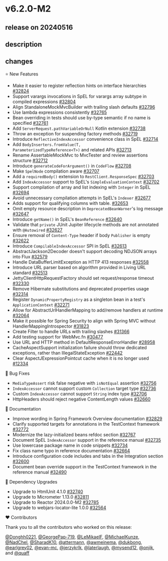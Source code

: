 # v6.2.0-M2

## release on 20240516

## description

## changes

⭐ New Features

* Make it easier to register reflection hints on interface hierarchies <a href="https://github.com/spring-projects/spring-framework/issues/32824" data-hovercard-type="issue" data-hovercard-url="/spring-projects/spring-framework/issues/32824/hovercard">#32824</a>
* Support varargs invocations in SpEL for varargs array subtype in compiled expressions <a href="https://github.com/spring-projects/spring-framework/pull/32804" data-hovercard-type="pull_request" data-hovercard-url="/spring-projects/spring-framework/pull/32804/hovercard">#32804</a>
* Align StandaloneMockMvcBuilder with trailing slash defaults <a href="https://github.com/spring-projects/spring-framework/pull/32796" data-hovercard-type="pull_request" data-hovercard-url="/spring-projects/spring-framework/pull/32796/hovercard">#32796</a>
* Use lambda expressions consistently <a href="https://github.com/spring-projects/spring-framework/pull/32765" data-hovercard-type="pull_request" data-hovercard-url="/spring-projects/spring-framework/pull/32765/hovercard">#32765</a>
* Bean overriding in tests should use by-type semantic if no name is specified <a href="https://github.com/spring-projects/spring-framework/issues/32761" data-hovercard-type="issue" data-hovercard-url="/spring-projects/spring-framework/issues/32761/hovercard">#32761</a>
* Add <code>ServerRequest.pathVariableOrNull</code> Kotlin extension <a href="https://github.com/spring-projects/spring-framework/pull/32738" data-hovercard-type="pull_request" data-hovercard-url="/spring-projects/spring-framework/pull/32738/hovercard">#32738</a>
* Throw an exception for suspending factory methods <a href="https://github.com/spring-projects/spring-framework/issues/32719" data-hovercard-type="issue" data-hovercard-url="/spring-projects/spring-framework/issues/32719/hovercard">#32719</a>
* Introduce <code>ReflectiveIndexAccessor</code> convenience class in SpEL <a href="https://github.com/spring-projects/spring-framework/issues/32714" data-hovercard-type="issue" data-hovercard-url="/spring-projects/spring-framework/issues/32714/hovercard">#32714</a>
* Add <code>BodyInserters.fromValue(T, ParameterizedTypeReference&lt;T&gt;)</code> and related APIs <a href="https://github.com/spring-projects/spring-framework/issues/32713" data-hovercard-type="issue" data-hovercard-url="/spring-projects/spring-framework/issues/32713/hovercard">#32713</a>
* Rename AssertableMockMvc to MvcTester and review assertions structure <a href="https://github.com/spring-projects/spring-framework/issues/32712" data-hovercard-type="issue" data-hovercard-url="/spring-projects/spring-framework/issues/32712/hovercard">#32712</a>
* Introduce <code>generateCodeForArgument()</code> in <code>CodeFlow</code> <a href="https://github.com/spring-projects/spring-framework/issues/32708" data-hovercard-type="issue" data-hovercard-url="/spring-projects/spring-framework/issues/32708/hovercard">#32708</a>
* Make <code>SpelNode</code> compilation aware <a href="https://github.com/spring-projects/spring-framework/issues/32707" data-hovercard-type="issue" data-hovercard-url="/spring-projects/spring-framework/issues/32707/hovercard">#32707</a>
* Add a <code>requiredBody()</code> extension to <code>RestClient.ResponseSpec</code> <a href="https://github.com/spring-projects/spring-framework/pull/32703" data-hovercard-type="pull_request" data-hovercard-url="/spring-projects/spring-framework/pull/32703/hovercard">#32703</a>
* Add <code>IndexAccessor</code> support to SpEL's <code>SimpleEvaluationContext</code> <a href="https://github.com/spring-projects/spring-framework/issues/32702" data-hovercard-type="issue" data-hovercard-url="/spring-projects/spring-framework/issues/32702/hovercard">#32702</a>
* Support compilation of array and list indexing with <code>Integer</code> in SpEL <a href="https://github.com/spring-projects/spring-framework/issues/32694" data-hovercard-type="issue" data-hovercard-url="/spring-projects/spring-framework/issues/32694/hovercard">#32694</a>
* Avoid unnecessary compilation attempts in SpEL's <code>Indexer</code> <a href="https://github.com/spring-projects/spring-framework/issues/32677" data-hovercard-type="issue" data-hovercard-url="/spring-projects/spring-framework/issues/32677/hovercard">#32677</a>
* Adds support for qualifying columns with table. <a href="https://github.com/spring-projects/spring-framework/pull/32653" data-hovercard-type="pull_request" data-hovercard-url="/spring-projects/spring-framework/pull/32653/hovercard">#32653</a>
* Omit empty resource description in <code>DeprecatedBeanWarner</code>'s log message <a href="https://github.com/spring-projects/spring-framework/pull/32647" data-hovercard-type="pull_request" data-hovercard-url="/spring-projects/spring-framework/pull/32647/hovercard">#32647</a>
* Introduce <code>getName()</code> in SpEL's <code>BeanReference</code> <a href="https://github.com/spring-projects/spring-framework/issues/32640" data-hovercard-type="issue" data-hovercard-url="/spring-projects/spring-framework/issues/32640/hovercard">#32640</a>
* Validate that <code>private</code> JUnit Jupiter lifecycle methods are not annotated with <code>@Autowired</code> <a href="https://github.com/spring-projects/spring-framework/issues/32627" data-hovercard-type="issue" data-hovercard-url="/spring-projects/spring-framework/issues/32627/hovercard">#32627</a>
* Ensure removal of <code>Content-Type</code> header if body <code>Publisher</code> is empty <a href="https://github.com/spring-projects/spring-framework/pull/32622" data-hovercard-type="pull_request" data-hovercard-url="/spring-projects/spring-framework/pull/32622/hovercard">#32622</a>
* Introduce <code>CompilableIndexAccessor</code> SPI in SpEL <a href="https://github.com/spring-projects/spring-framework/issues/32613" data-hovercard-type="issue" data-hovercard-url="/spring-projects/spring-framework/issues/32613/hovercard">#32613</a>
* AbstractJackson2Decoder doesn't support decoding NDJSON arrays into Flux <a href="https://github.com/spring-projects/spring-framework/issues/32579" data-hovercard-type="issue" data-hovercard-url="/spring-projects/spring-framework/issues/32579/hovercard">#32579</a>
* Handle DataBufferLimitException as HTTP 413 responses <a href="https://github.com/spring-projects/spring-framework/pull/32558" data-hovercard-type="pull_request" data-hovercard-url="/spring-projects/spring-framework/pull/32558/hovercard">#32558</a>
* Introduce URL parser based on algorithm provided in Living URL standard <a href="https://github.com/spring-projects/spring-framework/issues/32513" data-hovercard-type="issue" data-hovercard-url="/spring-projects/spring-framework/issues/32513/hovercard">#32513</a>
* JettyClientHttpRequestFactory should set request/response timeout <a href="https://github.com/spring-projects/spring-framework/issues/32330" data-hovercard-type="issue" data-hovercard-url="/spring-projects/spring-framework/issues/32330/hovercard">#32330</a>
* Remove Hibernate substitutions and deprecated properties usage <a href="https://github.com/spring-projects/spring-framework/issues/32314" data-hovercard-type="issue" data-hovercard-url="/spring-projects/spring-framework/issues/32314/hovercard">#32314</a>
* Register <code>DynamicPropertyRegistry</code> as a singleton bean in a test's <code>ApplicationContext</code> <a href="https://github.com/spring-projects/spring-framework/issues/32271" data-hovercard-type="issue" data-hovercard-url="/spring-projects/spring-framework/issues/32271/hovercard">#32271</a>
* Allow for AbstractUrlHandlerMapping to add/remove handlers at runtime <a href="https://github.com/spring-projects/spring-framework/pull/32064" data-hovercard-type="pull_request" data-hovercard-url="/spring-projects/spring-framework/pull/32064/hovercard">#32064</a>
* Make it possible for Spring Security to align with Spring MVC without HandlerMappingIntrospector <a href="https://github.com/spring-projects/spring-framework/issues/31823" data-hovercard-type="issue" data-hovercard-url="/spring-projects/spring-framework/issues/31823/hovercard">#31823</a>
* Create Filter to handle URLs with trailing slashes <a href="https://github.com/spring-projects/spring-framework/issues/31366" data-hovercard-type="issue" data-hovercard-url="/spring-projects/spring-framework/issues/31366/hovercard">#31366</a>
* Add testing support for WebMvc.fn <a href="https://github.com/spring-projects/spring-framework/issues/30477" data-hovercard-type="issue" data-hovercard-url="/spring-projects/spring-framework/issues/30477/hovercard">#30477</a>
* Use URL and HTTP method in DefaultResponseErrorHandler <a href="https://github.com/spring-projects/spring-framework/pull/28958" data-hovercard-type="pull_request" data-hovercard-url="/spring-projects/spring-framework/pull/28958/hovercard">#28958</a>
* CacheAspectSupport initialization failure should throw dedicated exceptions, rather than IllegalStateException <a href="https://github.com/spring-projects/spring-framework/issues/22442" data-hovercard-type="issue" data-hovercard-url="/spring-projects/spring-framework/issues/22442/hovercard">#22442</a>
* Clear AspectJExpressionPointcut cache when it is no longer used <a href="https://github.com/spring-projects/spring-framework/issues/12334" data-hovercard-type="issue" data-hovercard-url="/spring-projects/spring-framework/issues/12334/hovercard">#12334</a>

🐞 Bug Fixes

* <code>MediaTypeAssert</code> risk false negative with <code>isNotEqual</code> assertion <a href="https://github.com/spring-projects/spring-framework/issues/32756" data-hovercard-type="issue" data-hovercard-url="/spring-projects/spring-framework/issues/32756/hovercard">#32756</a>
* <code>IndexAccessor</code> cannot support custom <code>Collection</code> target type <a href="https://github.com/spring-projects/spring-framework/issues/32736" data-hovercard-type="issue" data-hovercard-url="/spring-projects/spring-framework/issues/32736/hovercard">#32736</a>
* Custom <code>IndexAccessor</code> cannot support <code>String</code> index type <a href="https://github.com/spring-projects/spring-framework/issues/32706" data-hovercard-type="issue" data-hovercard-url="/spring-projects/spring-framework/issues/32706/hovercard">#32706</a>
* HttpHeaders should reject negative ContentLength values <a href="https://github.com/spring-projects/spring-framework/pull/32660" data-hovercard-type="pull_request" data-hovercard-url="/spring-projects/spring-framework/pull/32660/hovercard">#32660</a>

📔 Documentation

* Improve wording in Spring Framework Overview documentation <a href="https://github.com/spring-projects/spring-framework/pull/32829" data-hovercard-type="pull_request" data-hovercard-url="/spring-projects/spring-framework/pull/32829/hovercard">#32829</a>
* Clarify supported targets for annotations in the TestContext framework <a href="https://github.com/spring-projects/spring-framework/issues/32772" data-hovercard-type="issue" data-hovercard-url="/spring-projects/spring-framework/issues/32772/hovercard">#32772</a>
* Modernize the lazy-initialized beans refdoc section <a href="https://github.com/spring-projects/spring-framework/issues/32767" data-hovercard-type="issue" data-hovercard-url="/spring-projects/spring-framework/issues/32767/hovercard">#32767</a>
* Document SpEL <code>IndexAccessor</code> support in the reference manual <a href="https://github.com/spring-projects/spring-framework/issues/32735" data-hovercard-type="issue" data-hovercard-url="/spring-projects/spring-framework/issues/32735/hovercard">#32735</a>
* Use lowercase package name in code snippets <a href="https://github.com/spring-projects/spring-framework/issues/32734" data-hovercard-type="issue" data-hovercard-url="/spring-projects/spring-framework/issues/32734/hovercard">#32734</a>
* Fix class name typo in reference documentation <a href="https://github.com/spring-projects/spring-framework/pull/32664" data-hovercard-type="pull_request" data-hovercard-url="/spring-projects/spring-framework/pull/32664/hovercard">#32664</a>
* Introduce configuration code includes and tabs in the Integration section <a href="https://github.com/spring-projects/spring-framework/issues/32600" data-hovercard-type="issue" data-hovercard-url="/spring-projects/spring-framework/issues/32600/hovercard">#32600</a>
* Document bean override support in the TestContext framework in the reference manual <a href="https://github.com/spring-projects/spring-framework/issues/32490" data-hovercard-type="issue" data-hovercard-url="/spring-projects/spring-framework/issues/32490/hovercard">#32490</a>

🔨 Dependency Upgrades

* Upgrade to HtmlUnit 4.1.0 <a href="https://github.com/spring-projects/spring-framework/issues/32740" data-hovercard-type="issue" data-hovercard-url="/spring-projects/spring-framework/issues/32740/hovercard">#32740</a>
* Upgrade to Micrometer 1.13.0 <a href="https://github.com/spring-projects/spring-framework/issues/32811" data-hovercard-type="issue" data-hovercard-url="/spring-projects/spring-framework/issues/32811/hovercard">#32811</a>
* Upgrade to Reactor 2024.0.0-M2 <a href="https://github.com/spring-projects/spring-framework/issues/32785" data-hovercard-type="issue" data-hovercard-url="/spring-projects/spring-framework/issues/32785/hovercard">#32785</a>
* Upgrade to webjars-locator-lite 1.0.0 <a href="https://github.com/spring-projects/spring-framework/issues/32564" data-hovercard-type="issue" data-hovercard-url="/spring-projects/spring-framework/issues/32564/hovercard">#32564</a>

❤️ Contributors

Thank you to all the contributors who worked on this release:

<a class="user-mention notranslate" data-hovercard-type="user" data-hovercard-url="/users/Donghh0221/hovercard" data-octo-click="hovercard-link-click" data-octo-dimensions="link_type:self" href="https://github.com/Donghh0221">@Donghh0221</a>, <a class="user-mention notranslate" data-hovercard-type="user" data-hovercard-url="/users/GeorgePap-719/hovercard" data-octo-click="hovercard-link-click" data-octo-dimensions="link_type:self" href="https://github.com/GeorgePap-719">@GeorgePap-719</a>, <a class="user-mention notranslate" data-hovercard-type="user" data-hovercard-url="/users/LeMikaelF/hovercard" data-octo-click="hovercard-link-click" data-octo-dimensions="link_type:self" href="https://github.com/LeMikaelF">@LeMikaelF</a>, <a class="user-mention notranslate" data-hovercard-type="user" data-hovercard-url="/users/MichaelKunze/hovercard" data-octo-click="hovercard-link-click" data-octo-dimensions="link_type:self" href="https://github.com/MichaelKunze">@MichaelKunze</a>, <a class="user-mention notranslate" data-hovercard-type="user" data-hovercard-url="/users/NadChel/hovercard" data-octo-click="hovercard-link-click" data-octo-dimensions="link_type:self" href="https://github.com/NadChel">@NadChel</a>, <a class="user-mention notranslate" data-hovercard-type="user" data-hovercard-url="/users/SharadK10/hovercard" data-octo-click="hovercard-link-click" data-octo-dimensions="link_type:self" href="https://github.com/SharadK10">@SharadK10</a>, <a class="user-mention notranslate" data-hovercard-type="user" data-hovercard-url="/users/attermann/hovercard" data-octo-click="hovercard-link-click" data-octo-dimensions="link_type:self" href="https://github.com/attermann">@attermann</a>, <a class="user-mention notranslate" data-hovercard-type="user" data-hovercard-url="/users/awmeinema/hovercard" data-octo-click="hovercard-link-click" data-octo-dimensions="link_type:self" href="https://github.com/awmeinema">@awmeinema</a>, <a class="user-mention notranslate" data-hovercard-type="user" data-hovercard-url="/users/dukbong/hovercard" data-octo-click="hovercard-link-click" data-octo-dimensions="link_type:self" href="https://github.com/dukbong">@dukbong</a>, <a class="user-mention notranslate" data-hovercard-type="user" data-hovercard-url="/users/earlgrey02/hovercard" data-octo-click="hovercard-link-click" data-octo-dimensions="link_type:self" href="https://github.com/earlgrey02">@earlgrey02</a>, <a class="user-mention notranslate" data-hovercard-type="user" data-hovercard-url="/users/evan-mc/hovercard" data-octo-click="hovercard-link-click" data-octo-dimensions="link_type:self" href="https://github.com/evan-mc">@evan-mc</a>, <a class="user-mention notranslate" data-hovercard-type="user" data-hovercard-url="/users/jerzykrlk/hovercard" data-octo-click="hovercard-link-click" data-octo-dimensions="link_type:self" href="https://github.com/jerzykrlk">@jerzykrlk</a>, <a class="user-mention notranslate" data-hovercard-type="user" data-hovercard-url="/users/laterlaugh/hovercard" data-octo-click="hovercard-link-click" data-octo-dimensions="link_type:self" href="https://github.com/laterlaugh">@laterlaugh</a>, <a class="user-mention notranslate" data-hovercard-type="user" data-hovercard-url="/users/mysend12/hovercard" data-octo-click="hovercard-link-click" data-octo-dimensions="link_type:self" href="https://github.com/mysend12">@mysend12</a>, <a class="user-mention notranslate" data-hovercard-type="user" data-hovercard-url="/users/onjik/hovercard" data-octo-click="hovercard-link-click" data-octo-dimensions="link_type:self" href="https://github.com/onjik">@onjik</a>, and <a class="user-mention notranslate" data-hovercard-type="user" data-hovercard-url="/users/quaff/hovercard" data-octo-click="hovercard-link-click" data-octo-dimensions="link_type:self" href="https://github.com/quaff">@quaff</a>

